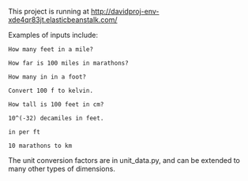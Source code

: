 This project is running at http://davidproj-env-xde4qr83jt.elasticbeanstalk.com/

Examples of inputs include:

	How many feet in a mile?
	
	How far is 100 miles in marathons?
	
	How many in in a foot?
	
	Convert 100 f to kelvin.
	
	How tall is 100 feet in cm?
	
	10^(-32) decamiles in feet.
	
	in per ft
	
	10 marathons to km
	
	
The unit conversion factors are in unit_data.py, and can be extended to many other types of dimensions.
	
	
